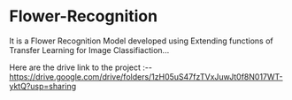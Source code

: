 # Flower-Recognition

It is a Flower Recognition Model developed using Extending functions of Transfer Learning for Image Classifiaction...

Here are the drive link to the project :--
  https://drive.google.com/drive/folders/1zH05uS47fzTVxJuwJt0f8N017WT-yktQ?usp=sharing

